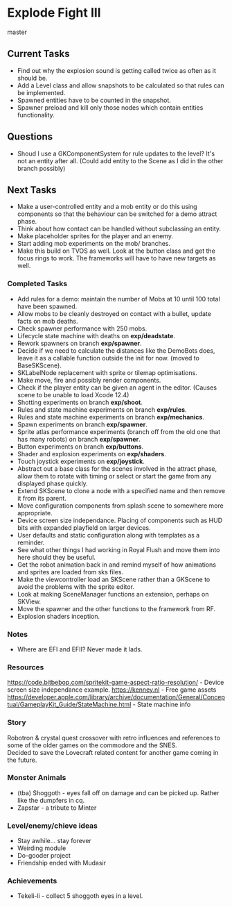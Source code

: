 # Explode Fight III
master

## Current Tasks
- Find out why the explosion sound is getting called twice as often as it should be.
- Add a Level class and allow snapshots to be calculated so that rules can be implemented.
- Spawned entities have to be counted in the snapshot.
- Spawner preload and kill only those nodes which contain entities functionality.

## Questions
- Shoud I use a GKComponentSystem for rule updates to the level? It's not an entity after all. (Could add entity to the Scene as I did in the other branch possibly)

## Next Tasks
- Make a user-controlled entity and a mob entity or do this using components so that the behaviour can be switched for a demo attract phase.
- Think about how contact can be handled without subclassing an entity.
- Make placeholder sprites for the player and an enemy.
- Start adding mob experiments on the mob/ branches.
- Make this build on TVOS as well. Look at the button class and get the focus rings to work. The frameworks will have to have new targets as well.

### Completed Tasks
- Add rules for a demo: maintain the number of Mobs at 10 until 100 total have been spawned.
- Allow mobs to be cleanly destroyed on contact with a bullet, update facts on mob deaths.
- Check spawner performance with 250 mobs.
- Lifecycle state machine with deaths on __exp/deadstate__.
- Rework spawners on branch __exp/spawner__.
- Decide if we need to calculate the distances like the DemoBots does, leave it as a callable function outside the init for now. (moved to BaseSKScene).
- SKLabelNode replacement with sprite or tilemap optimisations.
- Make move, fire and possibly render components.
- Check if the player entity can be given an agent in the editor. (Causes scene to be unable to load Xcode 12.4)
- Shotting experiments on branch __exp/shoot__.
- Rules and state machine experiments on branch __exp/rules__.
- Rules and state machine experiments on branch __exp/mechanics__.
- Spawn experiments on branch __exp/spawner__.
- Sprite atlas performance experiments (branch off from the old one that has many robots) on branch __exp/spawner__.
- Button experiments on branch __exp/buttons__.
- Shader and explosion experiments on __exp/shaders__.
- Touch joystick experiments on __exp/joystick__.
- Abstract out a base class for the scenes involved in the attract phase, allow them to rotate with timing or select or start the game from any displayed phase quickly.
- Extend SKScene to clone a node with a specified name and then remove it from its parent.
- Move configuration components from splash scene to somewhere more appropriate.
- Device screen size independance. Placing of components such as HUD bits with expanded playfield on larger devices.
- User defaults and static configuration along with templates as a reminder.
- See what other things I had working in Royal Flush and move them into here should they be useful.
- Get the robot animation back in and remind myself of how animations and sprites are loaded from sks files.
- Make the viewcontroller load an SKScene rather than a GKScene to avoid the problems with the sprite editor.
- Look at making SceneManager functions an extension, perhaps on SKView.
- Move the spawner and the other functions to the framework from RF.
- Explosion shaders inception.

### Notes
- Where are EFI and EFII? Never made it lads.

### Resources
https://code.bitbebop.com/spritekit-game-aspect-ratio-resolution/ - Device screen size independance example.
https://kenney.nl - Free game assets  
https://developer.apple.com/library/archive/documentation/General/Conceptual/GameplayKit_Guide/StateMachine.html - State machine info  

### Story
Robotron & crystal quest crossover with retro influences and references to some of the older games on the commodore and the SNES.  
Decided to save the Lovecraft related content for another game coming in the future.

### Monster Animals
- (tba) Shoggoth - eyes fall off on damage and can be picked up. Rather like the dumpfers in cq.
- Zapstar - a tribute to Minter

### Level/enemy/chieve ideas
- Stay awhile... stay forever
- Weirding module
- Do-gooder project
- Friendship ended with Mudasir

### Achievements
- Tekeli-li - collect 5 shoggoth eyes in a level.
